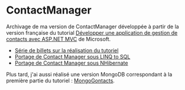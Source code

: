 # ContactManager

Archivage de ma version de ContactManager développée à partir de la version
française du tutorial
[Développer une application de gestion de contacts avec ASP.NET MVC](http://msdn.microsoft.com/fr-fr/asp.net/dd627541.aspx) de Microsoft.

* [Série de billets sur la réalisation du tutoriel](http://blog.pagesd.info/post/2009/09/23/Troisi%C3%A8me-%C3%A9tape-avec-ASP.NET-MVC)
* [Portage de Contact Manager sous LINQ to SQL](http://blog.pagesd.info/post/2009/11/13/Portage-du-tutoriel-Contact-Manager-sous-LINQ-to-SQL)
* [Portage de Contact Manager sous NHibernate](http://blog.pagesd.info/post/2010/03/23/porter-contact-manager-sous-nhibernate)

Plus tard, j'ai aussi réalisé une version MongoDB correspondant à la première
partie du tutoriel : [MongoGontacts](https://github.com/michelc/MongoContacts).